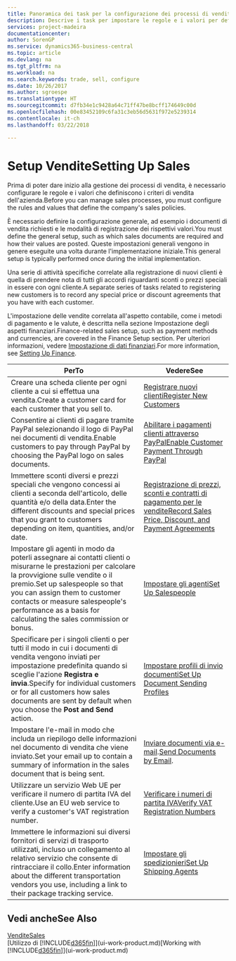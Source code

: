 ```yaml
---
title: Panoramica dei task per la configurazione dei processi di vendita | Documenti Microsoft
description: Descrive i task per impostare le regole e i valori per definire i criteri e processi di vendita.
services: project-madeira
documentationcenter: 
author: SorenGP
ms.service: dynamics365-business-central
ms.topic: article
ms.devlang: na
ms.tgt_pltfrm: na
ms.workload: na
ms.search.keywords: trade, sell, configure
ms.date: 10/26/2017
ms.author: sgroespe
ms.translationtype: HT
ms.sourcegitcommit: d7fb34e1c9428a64c71ff47be8bcff174649c00d
ms.openlocfilehash: 00e83452109c6fa31c3eb56d5631f972e5239314
ms.contentlocale: it-ch
ms.lasthandoff: 03/22/2018

---
```

# <a name="setting-up-sales"></a><span data-ttu-id="606e4-103">Setup Vendite</span><span class="sxs-lookup"><span data-stu-id="606e4-103">Setting Up Sales</span></span>
<span data-ttu-id="606e4-104">Prima di poter dare inizio alla gestione dei processi di vendita, è necessario configurare le regole e i valori che definiscono i criteri di vendita dell'azienda.</span><span class="sxs-lookup"><span data-stu-id="606e4-104">Before you can manage sales processes, you must configure the rules and values that define the company's sales policies.</span></span>

<span data-ttu-id="606e4-105">È necessario definire la configurazione generale, ad esempio i documenti di vendita richiesti e le modalità di registrazione dei rispettivi valori.</span><span class="sxs-lookup"><span data-stu-id="606e4-105">You must define the general setup, such as which sales documents are required and how their values are posted.</span></span> <span data-ttu-id="606e4-106">Queste impostazioni generali vengono in genere eseguite una volta durante l'implementazione iniziale.</span><span class="sxs-lookup"><span data-stu-id="606e4-106">This general setup is typically performed once during the initial implementation.</span></span>

<span data-ttu-id="606e4-107">Una serie di attività specifiche correlate alla registrazione di nuovi clienti è quella di prendere nota di tutti gli accordi riguardanti sconti o prezzi speciali in essere con ogni cliente.</span><span class="sxs-lookup"><span data-stu-id="606e4-107">A separate series of tasks related to registering new customers is to record any special price or discount agreements that you have with each customer.</span></span>

<span data-ttu-id="606e4-108">L'impostazione delle vendite correlata all'aspetto contabile, come i metodi di pagamento e le valute, è descritta nella sezione Impostazione degli aspetti finanziari.</span><span class="sxs-lookup"><span data-stu-id="606e4-108">Finance-related sales setup, such as payment methods and currencies, are covered in the Finance Setup section.</span></span> <span data-ttu-id="606e4-109">Per ulteriori informazioni, vedere [Impostazione di dati finanziari](finance-setup-finance.md).</span><span class="sxs-lookup"><span data-stu-id="606e4-109">For more information, see [Setting Up Finance](finance-setup-finance.md).</span></span>

| <span data-ttu-id="606e4-110">Per</span><span class="sxs-lookup"><span data-stu-id="606e4-110">To</span></span> | <span data-ttu-id="606e4-111">Vedere</span><span class="sxs-lookup"><span data-stu-id="606e4-111">See</span></span> |
| --- | --- |
| <span data-ttu-id="606e4-112">Creare una scheda cliente per ogni cliente a cui si effettua una vendita.</span><span class="sxs-lookup"><span data-stu-id="606e4-112">Create a customer card for each customer that you sell to.</span></span> |[<span data-ttu-id="606e4-113">Registrare nuovi clienti</span><span class="sxs-lookup"><span data-stu-id="606e4-113">Register New Customers</span></span>](sales-how-register-new-customers.md) |
| <span data-ttu-id="606e4-114">Consentire ai clienti di pagare tramite PayPal selezionando il logo di PayPal nei documenti di vendita.</span><span class="sxs-lookup"><span data-stu-id="606e4-114">Enable customers to pay through PayPal by choosing the PayPal logo on sales documents.</span></span> |[<span data-ttu-id="606e4-115">Abilitare i pagamenti clienti attraverso PayPal</span><span class="sxs-lookup"><span data-stu-id="606e4-115">Enable Customer Payment Through PayPal</span></span>](sales-how-enable-payment-service-extensions.md) |
| <span data-ttu-id="606e4-116">Immettere sconti diversi e prezzi speciali che vengono concessi ai clienti a seconda dell'articolo, delle quantità e/o della data.</span><span class="sxs-lookup"><span data-stu-id="606e4-116">Enter the different discounts and special prices that you grant to customers depending on item, quantities, and/or date.</span></span> |[<span data-ttu-id="606e4-117">Registrazione di prezzi, sconti e contratti di pagamento per le vendite</span><span class="sxs-lookup"><span data-stu-id="606e4-117">Record Sales Price, Discount, and Payment Agreements</span></span>](sales-how-record-sales-price-discount-payment-agreements.md) |
| <span data-ttu-id="606e4-118">Impostare gli agenti in modo da poterli assegnare ai contatti clienti o misurarne le prestazioni per calcolare la provvigione sulle vendite o il premio.</span><span class="sxs-lookup"><span data-stu-id="606e4-118">Set up salespeople so that you can assign them to customer contacts or measure salespeople's performance as a basis for calculating the sales commission or bonus.</span></span> |[<span data-ttu-id="606e4-119">Impostare gli agenti</span><span class="sxs-lookup"><span data-stu-id="606e4-119">Set Up Salespeople</span></span>](sales-how-setup-salespeople.md) |
| <span data-ttu-id="606e4-120">Specificare per i singoli clienti o per tutti il modo in cui i documenti di vendita vengono inviati per impostazione predefinita quando si sceglie l'azione **Registra e invia**.</span><span class="sxs-lookup"><span data-stu-id="606e4-120">Specify for individual customers or for all customers how sales documents are sent by default when you choose the **Post and Send** action.</span></span> |[<span data-ttu-id="606e4-121">Impostare profili di invio documenti</span><span class="sxs-lookup"><span data-stu-id="606e4-121">Set Up Document Sending Profiles</span></span>](sales-how-setup-document-send-profiles.md) |
| <span data-ttu-id="606e4-122">Impostare l'e-mail in modo che includa un riepilogo delle informazioni nel documento di vendita che viene inviato.</span><span class="sxs-lookup"><span data-stu-id="606e4-122">Set your email up to contain a summary of information in the sales document that is being sent.</span></span> |<span data-ttu-id="606e4-123">[Inviare documenti via e-mail](ui-how-send-documents-email.md).</span><span class="sxs-lookup"><span data-stu-id="606e4-123">[Send Documents by Email](ui-how-send-documents-email.md).</span></span> |
|<span data-ttu-id="606e4-124">Utilizzare un servizio Web UE per verificare il numero di partita IVA del cliente.</span><span class="sxs-lookup"><span data-stu-id="606e4-124">Use an EU web service to verify a customer's VAT registration number.</span></span>|[<span data-ttu-id="606e4-125">Verificare i numeri di partita IVA</span><span class="sxs-lookup"><span data-stu-id="606e4-125">Verify VAT Registration Numbers</span></span>](finance-setup-vat.md)|
|<span data-ttu-id="606e4-126">Immettere le informazioni sui diversi fornitori di servizi di trasporto utilizzati, incluso un collegamento al relativo servizio che consente di rintracciare il collo.</span><span class="sxs-lookup"><span data-stu-id="606e4-126">Enter information about the different transportation vendors you use, including a link to their package tracking service.</span></span>|[<span data-ttu-id="606e4-127">Impostare gli spedizionieri</span><span class="sxs-lookup"><span data-stu-id="606e4-127">Set Up Shipping Agents</span></span>](sales-how-to-set-up-shipping-agents.md)|

## <a name="see-also"></a><span data-ttu-id="606e4-128">Vedi anche</span><span class="sxs-lookup"><span data-stu-id="606e4-128">See Also</span></span>
[<span data-ttu-id="606e4-129">Vendite</span><span class="sxs-lookup"><span data-stu-id="606e4-129">Sales</span></span>](sales-manage-sales.md)  
<span data-ttu-id="606e4-130">[Utilizzo di [!INCLUDE[d365fin](includes/d365fin_md.md)]](ui-work-product.md)</span><span class="sxs-lookup"><span data-stu-id="606e4-130">[Working with [!INCLUDE[d365fin](includes/d365fin_md.md)]](ui-work-product.md)</span></span>

